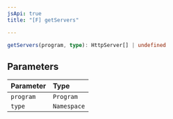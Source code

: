 ```yaml
---
jsApi: true
title: "[F] getServers"

---
```

```ts
getServers(program, type): HttpServer[] | undefined
```

## Parameters

| Parameter | Type |
| :------ | :------ |
| `program` | `Program` |
| `type` | `Namespace` |
